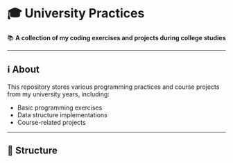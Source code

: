 # 🎓 University Practices

📚 **A collection of my coding exercises and projects during college studies**

---

## ℹ️ About  
This repository stores various programming practices and course projects from my university years, including:
- Basic programming exercises
- Data structure implementations
- Course-related projects

---

## 📁 Structure  
